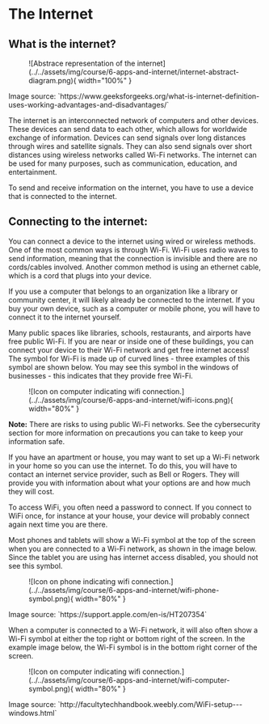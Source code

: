 # The Internet

## What is the internet?

<figure markdown="span">
    ![Abstrace representation of the internet](../../assets/img/course/6-apps-and-internet/internet-abstract-diagram.png){ width="100%" }
</figure>
Image source: `https://www.geeksforgeeks.org/what-is-internet-definition-uses-working-advantages-and-disadvantages/`

The internet is an interconnected network of computers and other devices. These devices can send data to each other, which allows for worldwide exchange of information. Devices can send signals over long distances through wires and satellite signals. They can also send signals over short distances using wireless networks called Wi-Fi networks. The internet can be used for many purposes, such as communication, education, and entertainment.

To send and receive information on the internet, you have to use a device that is connected to the internet.

## Connecting to the internet:

You can connect a device to the internet using wired or wireless methods. One of the most common ways is through Wi-Fi. Wi-Fi uses radio waves to send information, meaning that the connection is invisible and there are no cords/cables involved. Another common method is using an ethernet cable, which is a cord that plugs into your device.

If you use a computer that belongs to an organization like a library or community center, it will likely already be connected to the internet. If you buy your own device, such as a computer or mobile phone, you will have to connect it to the internet yourself.

Many public spaces like libraries, schools, restaurants, and airports have free public Wi-Fi. If you are near or inside one of these buildings, you can connect your device to their Wi-Fi network and get free internet access! The symbol for Wi-Fi is made up of curved lines - three examples of this symbol are shown below. You may see this symbol in the windows of businesses - this indicates that they provide free Wi-Fi.

<figure markdown="span">
    ![Icon on computer indicating wifi connection.](../../assets/img/course/6-apps-and-internet/wifi-icons.png){ width="80%" }
</figure>

**Note:** There are risks to using public Wi-Fi networks. See the cybersecurity section for more information on precautions you can take to keep your information safe.

If you have an apartment or house, you may want to set up a Wi-Fi network in your home so you can use the internet. To do this, you will have to contact an internet service provider, such as Bell or Rogers. They will provide you with information about what your options are and how much they will cost.

To access WiFi, you often need a password to connect. If you connect to WiFi once, for instance at your house, your device will probably connect again next time you are there.

Most phones and tablets will show a Wi-Fi symbol at the top of the screen when you are connected to a Wi-Fi network, as shown in the image below. Since the tablet you are using has internet access disabled, you should not see this symbol.

<figure markdown="span">
    ![Icon on phone indicating wifi connection.](../../assets/img/course/6-apps-and-internet/wifi-phone-symbol.png){ width="80%" }
</figure>
Image source: `https://support.apple.com/en-is/HT207354`

When a computer is connected to a Wi-Fi network, it will also often show a Wi-Fi symbol at either the top right or bottom right of the screen. In the example image below, the Wi-Fi symbol is in the bottom right corner of the screen.

<figure markdown="span">
    ![Icon on computer indicating wifi connection.](../../assets/img/course/6-apps-and-internet/wifi-computer-symbol.png){ width="80%" }
</figure>
Image source: `http://facultytechhandbook.weebly.com/WiFi-setup---windows.html`
